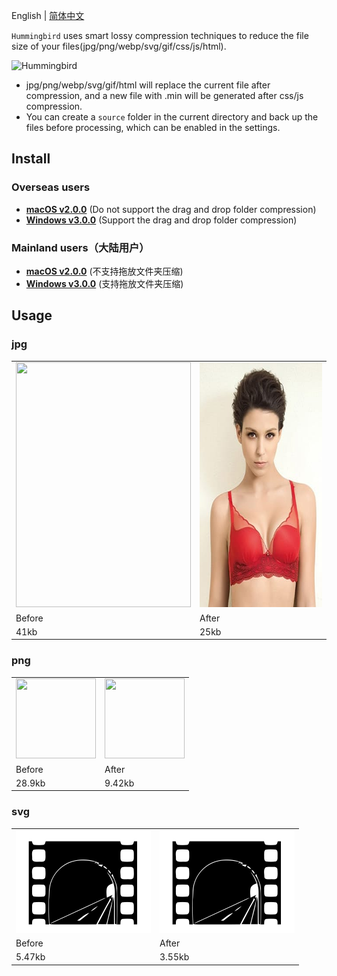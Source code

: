 English | [简体中文](./README-zh-CN.md)

`Hummingbird` uses smart lossy compression techniques to reduce the file size of your files(jpg/png/webp/svg/gif/css/js/html).

![Hummingbird](https://github.com/leibnizli/hummingbird/assets/1193966/5e44fd5e-15f9-4ba5-a40b-75310bd14815)

* jpg/png/webp/svg/gif/html will replace the current file after compression, and a new file with .min will be generated after css/js compression.
* You can create a `source` folder in the current directory and back up the files before processing, which can be enabled in the settings.

## Install

### Overseas users

* <a href="https://drive.google.com/file/d/1oOKDEL0Wox9VdwZ8pcCZz0yyf2E63z1g/view?usp=sharing">**macOS v2.0.0**</a> (Do not support the drag and drop folder compression)
* <a href="https://drive.google.com/file/d/1eMLdviqWVWRv8gXT_d1W1uUZoIwIumVS/view?usp=sharing">**Windows v3.0.0**</a> (Support the drag and drop folder compression)

### Mainland users（大陆用户）

* <a href="https://pan.baidu.com/s/1dFAaosL">**macOS v2.0.0**</a> (不支持拖放文件夹压缩)
* <a href="https://pan.baidu.com/s/1146zRGqLFlDR27a7rUgr5w">**Windows v3.0.0**</a> (支持拖放文件夹压缩)


## Usage

### jpg

<table>
    <tbody>
        <tr>
            <td><img src="./demo/jpg-before.jpg" alt="" width="280" height="392"></td>
            <td><img src="./demo/jpg-after.jpg" alt="" width="280" height="392"></td>
        </tr>
        <tr>
            <td>Before</td>
            <td>After</td>
        </tr>
        <tr>
            <td>41kb</td>
            <td>25kb</td>
        </tr>
    </tbody>
</table>

### png

<table>
    <tbody>
        <tr>
            <td><img src="./demo/png-before.png" alt="" width="128" height="128"></td>
            <td><img src="./demo/png-after.png" alt="" width="128" height="128"></td>
        </tr>
        <tr>
            <td>Before</td>
            <td>After</td>
        </tr>
        <tr>
            <td>28.9kb</td>
            <td>9.42kb</td>
        </tr>
    </tbody>
</table>

### svg

<table>
    <tbody>
        <tr>
            <td><img src="./demo/svg-before.svg" alt="" width="216" height="164"></td>
            <td><img src="./demo/svg-after.svg" alt="" width="216" height="164"></td>
        </tr>
        <tr>
            <td>Before</td>
            <td>After</td>
        </tr>
        <tr>
            <td>5.47kb</td>
            <td>3.55kb</td>
        </tr>
    </tbody>
</table>
